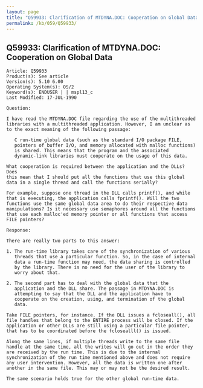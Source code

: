 ```yaml
---
layout: page
title: "Q59933: Clarification of MTDYNA.DOC: Cooperation on Global Data"
permalink: /kb/059/Q59933/
---
```


## Q59933: Clarification of MTDYNA.DOC: Cooperation on Global Data

	Article: Q59933
	Product(s): See article
	Version(s): 5.10 6.00
	Operating System(s): OS/2
	Keyword(s): ENDUSER | | mspl13_c
	Last Modified: 17-JUL-1990
	
	Question:
	
	I have read the MTDYNA.DOC file regarding the use of the multithreaded
	libraries with a multithreaded application. However, I am unclear as
	to the exact meaning of the following passage:
	
	   C run-time global data (such as the standard I/O package FILE,
	   pointers of buffer I/O, and memory allocated with malloc functions)
	   is shared. This means that the program and the associated
	   dynamic-link libraries must cooperate on the usage of this data.
	
	What cooperation is required between the application and the DLLs? Does
	this mean that I should put all the functions that use this global
	data in a single thread and call the functions serially?
	
	For example, suppose one thread in the DLL calls printf(), and while
	that is executing, the application calls fprintf(). Will the two
	functions use the same global data area to do their respective data
	manipulations? Is it necessary use semaphores around all the functions
	that use each malloc'ed memory pointer or all functions that access
	FILE pointers?
	
	Response:
	
	There are really two parts to this answer:
	
	1. The run-time library takes care of the synchronization of various
	   threads that use a particular function. So, in the case of internal
	   data a run-time function may need, the data sharing is controlled
	   by the library. There is no need for the user of the library to
	   worry about that.
	
	2. The second part has to deal with the global data that the
	   application and the DLL share. The passage in MTDYNA.DOC is
	   attempting to say that the DLL and the application have to
	   cooperate on the creation, using, and termination of the global
	   data.
	
	Take FILE pointers, for instance. If the DLL issues a fcloseall(), all
	file handles that belong to the ENTIRE process will be closed. If the
	application or other DLLs are still using a particular file pointer,
	that has to be coordinated before the fclosealll() is issued.
	
	Along the same lines, if multiple threads write to the same file
	handle at the same time, all the writes will go out in the order they
	are received by the run time. This is due to the internal
	synchronization of the run time mentioned above and does not require
	any user intervention. However, all the data is written one after
	another in the same file. This may or may not be the desired result.
	
	The same scenario holds true for the other global run-time data.
